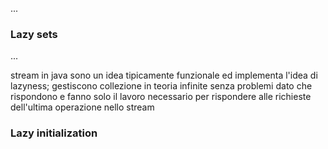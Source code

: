 ...

### Lazy sets
...

stream in java sono un idea tipicamente funzionale ed implementa l'idea di lazyness; gestiscono collezione in teoria infinite senza problemi dato che rispondono e fanno solo il lavoro necessario per rispondere alle richieste dell'ultima operazione nello stream

### Lazy initialization